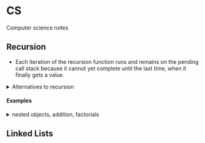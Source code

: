 # CS
Computer science notes

## Recursion
- Each iteration of the recursion function runs and remains on the pending call stack because it cannot yet complete until the last time, when it finally gets a value.

<details>
<summary>Alternatives to recursion</summary>

  #### hard coded
  - for small, known number of times 

  #### for loops
  - good for set number of times
  - great for arrays and objects

  #### while loops
  - good for unknown number of times

</details>

#### Examples

<details><summary>nested objects, addition, factorials</summary>

```js
  // showing object depth
  let animals = {
    dog: {
      labrador: {
        american: 'http://dogpics.com/7423.png',
        english: 'http://dogpics.com/5274.png'
      }, 
      akita: {
        japanese: 'http://dogpics.com/3486.png',
        american: 'http://dogpics.com/4843.png'
      },
      poodle: {
        standard: {
          french: 'http://dogpics.com/8484.png',
          barbone: 'http://dogpics.com/1268.png'
        },
        miniature: 'http://dogpics.com/1350.png',
        toy: 'http://dogpics.com/884.png'
      }
    },
    cat: 'http://grumpycat.com/mrGrumpy.png'
  }

  function printObj(obj, count = 0) {
    for (let prop in obj) {
      if (typeof obj[prop] === 'object') {
        console.log('---'.repeat(count), prop + ':');
        printObj(obj[prop], count + 1);
      }
      else console.log('---'.repeat(count), prop + ':', obj[prop]);
    }
  }
  printObj(animals);

    // addition
  function addAllThings(n) {
    if (n === 1) {
      console.log('done');
      return ;
    }
    else {
      console.log('n', n);
      return n + addAllThings(n - 1);
    }
  }
  addAllThings(4);


  // factorials
  function fac(n) {
    if (n === 1) return 1;
    else return n * fac(n - 1);
  }

  fac(4); // 24

  ```

</details>

## Linked Lists